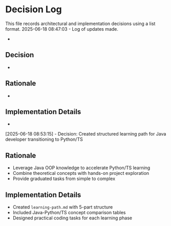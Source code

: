# Decision Log

This file records architectural and implementation decisions using a list format.
2025-06-18 08:47:03 - Log of updates made.

*
      
## Decision

*
      
## Rationale 

*

## Implementation Details

*
[2025-06-18 08:53:15] - Decision: Created structured learning path for Java developer transitioning to Python/TS
## Rationale 
* Leverage Java OOP knowledge to accelerate Python/TS learning
* Combine theoretical concepts with hands-on project exploration
* Provide graduated tasks from simple to complex

## Implementation Details
* Created `learning-path.md` with 5-part structure
* Included Java-Python/TS concept comparison tables
* Designed practical coding tasks for each learning phase